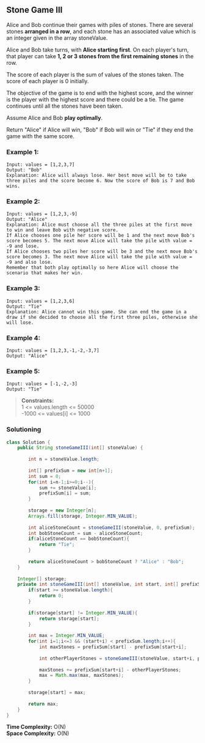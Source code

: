 ## Stone Game III

Alice and Bob continue their games with piles of stones. There are several stones **arranged in a row**, and each stone has an associated value which is an integer given in the array stoneValue.

Alice and Bob take turns, with **Alice starting first**. On each player's turn, that player can take **1, 2 or 3 stones from the first remaining stones** in the row.

The score of each player is the sum of values of the stones taken. The score of each player is 0 initially.

The objective of the game is to end with the highest score, and the winner is the player with the highest score and there could be a tie. The game continues until all the stones have been taken.

Assume Alice and Bob **play optimally**.

Return "Alice" if Alice will win, "Bob" if Bob will win or "Tie" if they end the game with the same score.



### Example 1:
```
Input: values = [1,2,3,7]
Output: "Bob"
Explanation: Alice will always lose. Her best move will be to take three piles and the score become 6. Now the score of Bob is 7 and Bob wins.
```

### Example 2:
```
Input: values = [1,2,3,-9]
Output: "Alice"
Explanation: Alice must choose all the three piles at the first move to win and leave Bob with negative score.
If Alice chooses one pile her score will be 1 and the next move Bob's score becomes 5. The next move Alice will take the pile with value = -9 and lose.
If Alice chooses two piles her score will be 3 and the next move Bob's score becomes 3. The next move Alice will take the pile with value = -9 and also lose.
Remember that both play optimally so here Alice will choose the scenario that makes her win.
```

### Example 3:
```
Input: values = [1,2,3,6]
Output: "Tie"
Explanation: Alice cannot win this game. She can end the game in a draw if she decided to choose all the first three piles, otherwise she will lose.
```

### Example 4:
```
Input: values = [1,2,3,-1,-2,-3,7]
Output: "Alice"
```

### Example 5:
```
Input: values = [-1,-2,-3]
Output: "Tie"
```

> **Constraints:**  
> 1 <= values.length <= 50000  
> -1000 <= values[i] <= 1000  
 

### Solutioning
```java
class Solution {
    public String stoneGameIII(int[] stoneValue) {
        
        int n = stoneValue.length;
        
        int[] prefixSum = new int[n+1];
        int sum = 0;
        for(int i=n-1;i>=0;i--){
            sum += stoneValue[i];
            prefixSum[i] = sum;
        }
        
        storage = new Integer[n];
        Arrays.fill(storage, Integer.MIN_VALUE);
        
        int aliceStoneCount = stoneGameIII(stoneValue, 0, prefixSum);
        int bobStoneCount = sum - aliceStoneCount;
        if(aliceStoneCount == bobStoneCount){
            return "Tie";
        }
        
        return aliceStoneCount > bobStoneCount ? "Alice" : "Bob";
    }
    
    Integer[] storage;
    private int stoneGameIII(int[] stoneValue, int start, int[] prefixSum){
        if(start >= stoneValue.length){
            return 0;
        }
        
        if(storage[start] != Integer.MIN_VALUE){
            return storage[start];
        }
        
        int max = Integer.MIN_VALUE;
        for(int i=1;i<=3 && (start+i) < prefixSum.length;i++){
            int maxStones = prefixSum[start] - prefixSum[start+i];
            
            int otherPlayerStones = stoneGameIII(stoneValue, start+i, prefixSum);
            
            maxStones += prefixSum[start+i] - otherPlayerStones;
            max = Math.max(max, maxStones);
        }
        
        storage[start] = max;
        
        return max;
    }
}
```  
**Time Complexity:** O(N)  
**Space Complexity:**  O(N)   



